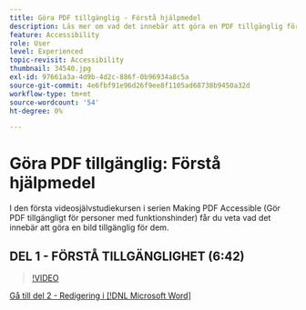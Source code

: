 ```yaml
---
title: Göra PDF tillgänglig - Förstå hjälpmedel
description: Läs mer om vad det innebär att göra en PDF tillgänglig för funktionshindrade
feature: Accessibility
role: User
level: Experienced
topic-revisit: Accessibility
thumbnail: 34540.jpg
exl-id: 97661a3a-4d9b-4d2c-886f-0b96934a8c5a
source-git-commit: 4e6fbf91e96d26f9ee8f1105ad68738b9450a32d
workflow-type: tm+mt
source-wordcount: '54'
ht-degree: 0%

---
```


# Göra PDF tillgänglig: Förstå hjälpmedel

I den första videosjälvstudiekursen i serien Making PDF Accessible (Gör PDF tillgängligt för personer med funktionshinder) får du veta vad det innebär att göra en bild tillgänglig för dem.

## DEL 1 - FÖRSTÅ TILLGÄNGLIGHET (6:42)

>[!VIDEO](https://video.tv.adobe.com/v/34540?quality=12&learn=on&hidetitle=true)

[Gå till del 2 - Redigering i [!DNL Microsoft Word]](authoring-in-word.md)